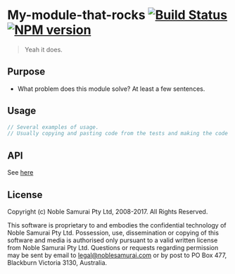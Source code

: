 # My-module-that-rocks [![Build Status](https://secure.travis-ci.org/noblesamurai/my-module-that-rocks.png?branch=master)](http://travis-ci.org/noblesamurai/my-module-that-rocks) [![NPM version](https://badge-me.herokuapp.com/api/npm/my-module-that-rocks.png)](http://badges.enytc.com/for/npm/my-module-that-rocks)

> Yeah it does.

## Purpose
- What problem does this module solve? At least a few sentences.

## Usage

```js
// Several examples of usage.
// Usually copying and pasting code from the tests and making the code standalone suffices.
```

## API

See [here](docs/api.md)

## License

Copyright (c) Noble Samurai Pty Ltd, 2008-2017.  All Rights Reserved.

This software is proprietary to and embodies the confidential technology of
Noble Samurai Pty Ltd.  Possession, use, dissemination or copying of this
software and media is authorised only pursuant to a valid written license from
Noble Samurai Pty Ltd.  Questions or requests regarding permission may be sent
by email to legal@noblesamurai.com or by post to PO Box 477, Blackburn Victoria
3130, Australia.

